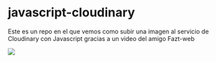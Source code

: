 # javascript-cloudinary
Este es un repo en el que vemos como subir una imagen al servicio de Cloudinary con Javascript gracias a un video del amigo Fazt-web

![](chrome-capture.gif)
